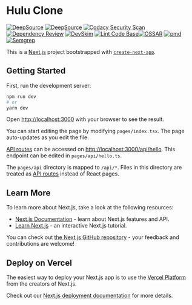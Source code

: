 # Hulu Clone

[![DeepSource](https://deepsource.io/gh/milliorn/Hulu-Clone-Landing-Page.svg/?label=active+issues&show_trend=true&token=JucbngtwHxNrD1kuNefcdbqf)](https://deepsource.io/gh/milliorn/Hulu-Clone-Landing-Page/?ref=repository-badge)
[![DeepSource](https://deepsource.io/gh/milliorn/Hulu-Clone-Landing-Page.svg/?label=resolved+issues&show_trend=true&token=JucbngtwHxNrD1kuNefcdbqf)](https://deepsource.io/gh/milliorn/Hulu-Clone-Landing-Page/?ref=repository-badge)
[![Codacy Security Scan](https://github.com/milliorn/Hulu-Clone-Landing-Page/actions/workflows/codacy.yml/badge.svg)](https://github.com/milliorn/Hulu-Clone-Landing-Page/actions/workflows/codacy.yml)
[![Dependency Review](https://github.com/milliorn/Hulu-Clone-Landing-Page/actions/workflows/dependency-review.yml/badge.svg)](https://github.com/milliorn/Hulu-Clone-Landing-Page/actions/workflows/dependency-review.yml)
[![DevSkim](https://github.com/milliorn/Hulu-Clone-Landing-Page/actions/workflows/devskim.yml/badge.svg)](https://github.com/milliorn/Hulu-Clone-Landing-Page/actions/workflows/devskim.yml)
[![Lint Code Base](https://github.com/milliorn/Hulu-Clone-Landing-Page/actions/workflows/super-linter.yml/badge.svg)](https://github.com/milliorn/Hulu-Clone-Landing-Page/actions/workflows/super-linter.yml)[![OSSAR](https://github.com/milliorn/Hulu-Clone-Landing-Page/actions/workflows/ossar.yml/badge.svg)](https://github.com/milliorn/Hulu-Clone-Landing-Page/actions/workflows/ossar.yml)
[![pmd](https://github.com/milliorn/Hulu-Clone-Landing-Page/actions/workflows/pmd.yml/badge.svg)](https://github.com/milliorn/Hulu-Clone-Landing-Page/actions/workflows/pmd.yml)
[![Semgrep](https://github.com/milliorn/Hulu-Clone-Landing-Page/actions/workflows/semgrep.yml/badge.svg)](https://github.com/milliorn/Hulu-Clone-Landing-Page/actions/workflows/semgrep.yml)

This is a [Next.js](https://nextjs.org/) project bootstrapped with [`create-next-app`](https://github.com/vercel/next.js/tree/canary/packages/create-next-app).

## Getting Started

First, run the development server:

```bash
npm run dev
# or
yarn dev
```

Open [http://localhost:3000](http://localhost:3000) with your browser to see the result.

You can start editing the page by modifying `pages/index.tsx`. The page auto-updates as you edit the file.

[API routes](https://nextjs.org/docs/api-routes/introduction) can be accessed on [http://localhost:3000/api/hello](http://localhost:3000/api/hello). This endpoint can be edited in `pages/api/hello.ts`.

The `pages/api` directory is mapped to `/api/*`. Files in this directory are treated as [API routes](https://nextjs.org/docs/api-routes/introduction) instead of React pages.

## Learn More

To learn more about Next.js, take a look at the following resources:

- [Next.js Documentation](https://nextjs.org/docs) - learn about Next.js features and API.
- [Learn Next.js](https://nextjs.org/learn) - an interactive Next.js tutorial.

You can check out [the Next.js GitHub repository](https://github.com/vercel/next.js/) - your feedback and contributions are welcome!

## Deploy on Vercel

The easiest way to deploy your Next.js app is to use the [Vercel Platform](https://vercel.com/new?utm_medium=default-template&filter=next.js&utm_source=create-next-app&utm_campaign=create-next-app-readme) from the creators of Next.js.

Check out our [Next.js deployment documentation](https://nextjs.org/docs/deployment) for more details.
